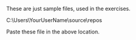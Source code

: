 
These are just sample files, used in the exercises.

C:\Users\YourUserName\source\repos

Paste these file in the above location.